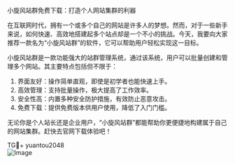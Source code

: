 小旋风站群免费下载：打造个人网站集群的利器

在互联网时代，拥有一个或多个自己的网站是许多人的梦想。然而，对于一些新手来说，如何快速、高效地搭建起多个站点却是一个不小的挑战。今天，我要向大家推荐一款名为“小旋风站群”的软件，它可以帮助用户轻松实现这一目标。

小旋风站群是一款功能强大的站群管理系统，通过该系统，用户可以批量创建和管理多个网站。其主要特点包括但不限于：

1. 界面友好：操作简单直观，即使是初学者也能快速上手。
2. 高效管理：支持批量操作，极大提高了工作效率。
3. 安全性高：内置多种安全防护措施，有效防止恶意攻击。
4. 免费下载：提供免费版本供用户使用，降低了入门门槛。

无论你是个人站长还是企业用户，“小旋风站群”都能帮助你更便捷地构建属于自己的网站集群。赶快去官网下载体验吧！

TG💪+ yuantou2048  
![Image](https://github.com/user-attachments/assets/42a5a4a5-fea9-4a1d-8aa0-73e57e430cca)